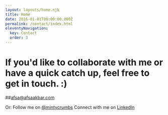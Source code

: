 ```yaml
---
layout: layouts/home.njk
title: Home
date: 2016-01-01T00:00:00.000Z
permalink: /contact/index.html
eleventyNavigation:
  key: Contact
  order: 3
---
```

# If you'd like to collaborate with me or have a quick catch up, feel free to get in touch. :)

##afsa@afsaakbar.com

Or:
Follow me on [@mintycrumbs](https://twitter.com/mintycrumbs)
Connect with me on [LinkedIn](https://www.linkedin.com/in/afsaakbar/)
